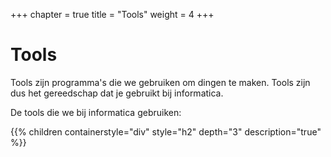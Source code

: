 +++
chapter = true
title = "Tools"
weight = 4
+++

# Tools

Tools zijn programma's die we gebruiken om dingen te maken. Tools zijn dus het gereedschap dat je gebruikt bij informatica.

<!--more-->

De tools die we bij informatica gebruiken:

{{% children containerstyle="div" style="h2" depth="3" description="true" %}}
